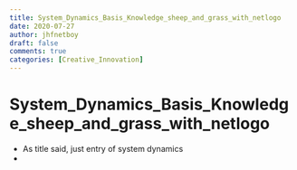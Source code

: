 ```yaml
---
title: System_Dynamics_Basis_Knowledge_sheep_and_grass_with_netlogo
date: 2020-07-27
author: jhfnetboy
draft: false
comments: true
categories: [Creative_Innovation]
---
```

# System_Dynamics_Basis_Knowledge_sheep_and_grass_with_netlogo
+ As title said, just entry of system dynamics 
+ 

